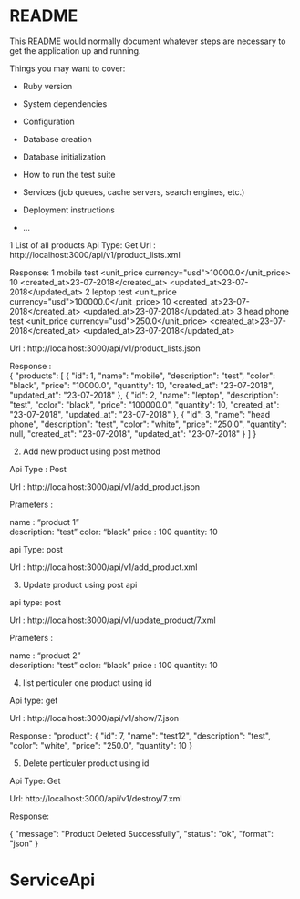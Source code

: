 # README

This README would normally document whatever steps are necessary to get the
application up and running.

Things you may want to cover:

* Ruby version

* System dependencies

* Configuration

* Database creation

* Database initialization

* How to run the test suite

* Services (job queues, cache servers, search engines, etc.)

* Deployment instructions

* ...






1 List of all products
Api Type: Get
Url :  http://localhost:3000/api/v1/product_lists.xml

Response: 
<response code="Success!">
    <products>
        <product>
            <id>1</id>
            <name>mobile</name>
            <description>test</description>
            <unit_price currency="usd">10000.0</unit_price>
            <quantity>10</quantity>
            <created_at>23-07-2018</created_at>
            <updated_at>23-07-2018</updated_at>
        </product>
        <product>
            <id>2</id>
            <name>leptop</name>
            <description>test</description>
            <unit_price currency="usd">100000.0</unit_price>
            <quantity>10</quantity>
            <created_at>23-07-2018</created_at>
            <updated_at>23-07-2018</updated_at>
        </product>
        <product>
            <id>3</id>
            <name>head phone</name>
            <description>test</description>
            <unit_price currency="usd">250.0</unit_price>
            <quantity/>
            <created_at>23-07-2018</created_at>
            <updated_at>23-07-2018</updated_at>
        </product>
    </products>
</response>


Url : http://localhost:3000/api/v1/product_lists.json

Response :  
{
   "products": [
        {
            "id": 1,
            "name": "mobile",
            "description": "test",
            "color": "black",
            "price": "10000.0",
            "quantity": 10,
            "created_at": "23-07-2018",
            "updated_at": "23-07-2018"
        },
        {
            "id": 2,
            "name": "leptop",
            "description": "test",
            "color": "black",
            "price": "100000.0",
            "quantity": 10,
            "created_at": "23-07-2018",
            "updated_at": "23-07-2018"
        },
        {
            "id": 3,
            "name": "head phone",
            "description": "test",
            "color": "white",
            "price": "250.0",
            "quantity": null,
            "created_at": "23-07-2018",
            "updated_at": "23-07-2018"
        }
    ]
}



2. Add new product using post method 

Api Type : Post

Url :    http://localhost:3000/api/v1/add_product.json

Prameters : 

  name : “product 1”  
  description: “test”
  color: “black”
  price : 100
  quantity: 10


api Type: post

Url :    http://localhost:3000/api/v1/add_product.xml



3. Update product using post api

api type: post

Url : http://localhost:3000/api/v1/update_product/7.xml

Prameters : 

  name : “product 2”  
  description: “test”
  color: “black”
  price : 100
  quantity: 10

4. list perticuler one product using id

Api type: get

Url : http://localhost:3000/api/v1/show/7.json

Response : 
"product": {
        "id": 7,
        "name": "test12",
        "description": "test",
        "color": "white",
        "price": "250.0",
        "quantity": 10
    }

5. Delete perticuler product using id

 Api Type: Get

Url: http://localhost:3000/api/v1/destroy/7.xml

Response:

{
    "message": "Product Deleted Successfully",
    "status": "ok",
    "format": "json"
}
# ServiceApi
